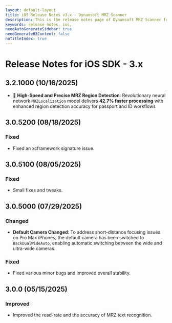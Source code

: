 ```yaml
---
layout: default-layout
title: iOS Release Notes v3.x - Dynamsoft MRZ Scanner
description: This is the release notes page of Dynamsoft MRZ Scanner for iOS SDK v3.x.
keywords: release notes, ios, 
needAutoGenerateSidebar: true
needGenerateH3Content: false
noTitleIndex: true
---
```


# Release Notes for iOS SDK - 3.x

## 3.2.1000 (10/16/2025)

- 🚀 **High-Speed and Precise MRZ Region Detection**: Revolutionary neural network `MRZLocalization` model delivers **42.7% faster processing** with enhanced region detection accuracy for passport and ID workflows

## 3.0.5200 (08/18/2025)

### Fixed

- Fixed an xcframework signature issue.

## 3.0.5100 (08/05/2025)

### Fixed

- Small fixes and tweaks.

## 3.0.5000 (07/29/2025)

### Changed

- **Default Camera Changed**: To address short-distance focusing issues on Pro Max iPhones, the default camera has been switched to `BackDualWideAuto`, enabling automatic switching between the wide and ultra-wide cameras.

### Fixed

- Fixed various minor bugs and improved overall stability.

## 3.0.0 (05/15/2025)

### Improved

- Improved the read-rate and the accuracy of MRZ text recognition.
